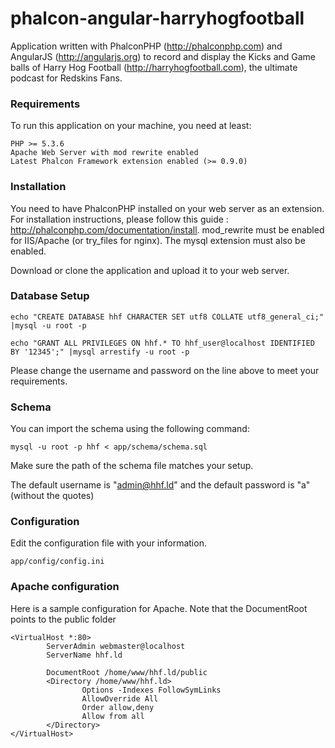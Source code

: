 phalcon-angular-harryhogfootball
================================

Application written with PhalconPHP (http://phalconphp.com) and AngularJS
(http://angularjs.org) to record and display the Kicks and Game balls of
Harry Hog Football (http://harryhogfootball.com), the ultimate podcast for
Redskins Fans.

### Requirements

To run this application on your machine, you need at least:

    PHP >= 5.3.6
    Apache Web Server with mod rewrite enabled
    Latest Phalcon Framework extension enabled (>= 0.9.0)

### Installation

You need to have PhalconPHP installed on your web server as an extension. For
installation instructions, please follow this guide : http://phalconphp.com/documentation/install.
mod_rewrite must be enabled for IIS/Apache (or try_files for nginx). The mysql
extension must also be enabled.

Download or clone the application and upload it to your web server.

### Database Setup

    echo "CREATE DATABASE hhf CHARACTER SET utf8 COLLATE utf8_general_ci;" |mysql -u root -p

    echo "GRANT ALL PRIVILEGES ON hhf.* TO hhf_user@localhost IDENTIFIED BY '12345';" |mysql arrestify -u root -p

Please change the username and password on the line above to meet your requirements.

### Schema

You can import the schema using the following command:

    mysql -u root -p hhf < app/schema/schema.sql

Make sure the path of the schema file matches your setup.

The default username is "admin@hhf.ld" and the default password is "a" (without the quotes)

### Configuration

Edit the configuration file with your information.

    app/config/config.ini

### Apache configuration

Here is a sample configuration for Apache. Note that the DocumentRoot points to the public folder

    <VirtualHost *:80>
            ServerAdmin webmaster@localhost
            ServerName hhf.ld

            DocumentRoot /home/www/hhf.ld/public
            <Directory /home/www/hhf.ld>
                    Options -Indexes FollowSymLinks
                    AllowOverride All
                    Order allow,deny
                    Allow from all
            </Directory>
    </VirtualHost>



